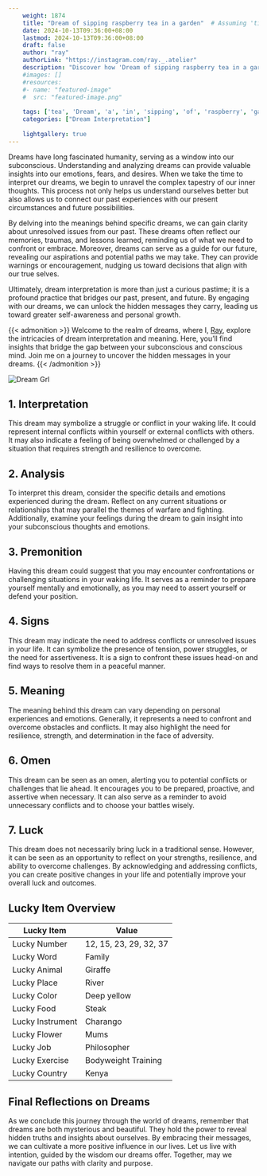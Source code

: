```yaml
---
    weight: 1874
    title: "Dream of sipping raspberry tea in a garden"  # Assuming 'title' column exists
    date: 2024-10-13T09:36:00+08:00
    lastmod: 2024-10-13T09:36:00+08:00
    draft: false
    author: "ray"
    authorLink: "https://instagram.com/ray._.atelier"
    description: "Discover how 'Dream of sipping raspberry tea in a garden' can interpret your future and uncover its significant meanings in your life."
    #images: []
    #resources:
    #- name: "featured-image"
    #  src: "featured-image.png"
    
    tags: ['tea', 'Dream', 'a', 'in', 'sipping', 'of', 'raspberry', 'garden']
    categories: ["Dream Interpretation"]
    
    lightgallery: true
---
```

    
Dreams have long fascinated humanity, serving as a window into our subconscious. Understanding and analyzing dreams can provide valuable insights into our emotions, fears, and desires. When we take the time to interpret our dreams, we begin to unravel the complex tapestry of our inner thoughts. This process not only helps us understand ourselves better but also allows us to connect our past experiences with our present circumstances and future possibilities.

By delving into the meanings behind specific dreams, we can gain clarity about unresolved issues from our past. These dreams often reflect our memories, traumas, and lessons learned, reminding us of what we need to confront or embrace. Moreover, dreams can serve as a guide for our future, revealing our aspirations and potential paths we may take. They can provide warnings or encouragement, nudging us toward decisions that align with our true selves.

Ultimately, dream interpretation is more than just a curious pastime; it is a profound practice that bridges our past, present, and future. By engaging with our dreams, we can unlock the hidden messages they carry, leading us toward greater self-awareness and personal growth.

{{< admonition >}}
Welcome to the realm of dreams, where I, [Ray](https://instagram.com/ray._.atelier), explore the intricacies of dream interpretation and meaning. Here, you’ll find insights that bridge the gap between your subconscious and conscious mind. Join me on a journey to uncover the hidden messages in your dreams.
{{< /admonition >}}

![Dream Grl](https://cdn.pixabay.com/photo/2017/11/02/03/35/gothic-2910057_1280.jpg "Dream Grl")

## 1. Interpretation
 This dream may symbolize a struggle or conflict in your waking life. It could represent internal conflicts within yourself or external conflicts with others. It may also indicate a feeling of being overwhelmed or challenged by a situation that requires strength and resilience to overcome.

## 2. Analysis
 To interpret this dream, consider the specific details and emotions experienced during the dream. Reflect on any current situations or relationships that may parallel the themes of warfare and fighting. Additionally, examine your feelings during the dream to gain insight into your subconscious thoughts and emotions.

## 3. Premonition
 Having this dream could suggest that you may encounter confrontations or challenging situations in your waking life. It serves as a reminder to prepare yourself mentally and emotionally, as you may need to assert yourself or defend your position.

## 4. Signs
 This dream may indicate the need to address conflicts or unresolved issues in your life. It can symbolize the presence of tension, power struggles, or the need for assertiveness. It is a sign to confront these issues head-on and find ways to resolve them in a peaceful manner.

## 5. Meaning
 The meaning behind this dream can vary depending on personal experiences and emotions. Generally, it represents a need to confront and overcome obstacles and conflicts. It may also highlight the need for resilience, strength, and determination in the face of adversity.

## 6. Omen
 This dream can be seen as an omen, alerting you to potential conflicts or challenges that lie ahead. It encourages you to be prepared, proactive, and assertive when necessary. It can also serve as a reminder to avoid unnecessary conflicts and to choose your battles wisely.

## 7. Luck
 This dream does not necessarily bring luck in a traditional sense. However, it can be seen as an opportunity to reflect on your strengths, resilience, and ability to overcome challenges. By acknowledging and addressing conflicts, you can create positive changes in your life and potentially improve your overall luck and outcomes.

## Lucky Item Overview
| Lucky Item          | Value              |
|---------------|--------------------|
| Lucky Number        | 12, 15, 23, 29, 32, 37  |
| Lucky Word          | Family |
| Lucky Animal        | Giraffe |
| Lucky Place         | River     |
| Lucky Color         | Deep yellow     |
| Lucky Food          | Steak      |
| Lucky Instrument    | Charango |
| Lucky Flower        | Mums    |
| Lucky Job           | Philosopher       |
| Lucky Exercise      | Bodyweight Training  |
| Lucky Country       | Kenya    |


##  Final Reflections on Dreams

As we conclude this journey through the world of dreams, remember that dreams are both mysterious and beautiful. They hold the power to reveal hidden truths and insights about ourselves. By embracing their messages, we can cultivate a more positive influence in our lives. Let us live with intention, guided by the wisdom our dreams offer. Together, may we navigate our paths with clarity and purpose.

